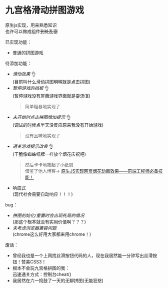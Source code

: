 # 九宫格滑动拼图游戏

原生js实现，用来熟悉知识  
也许可以做成组件~~到处乱塞~~

已实现功能：
* 普通的拼图游戏

待添加功能：
* _滑动效果_  :ok_hand:   
  (目前叫什么滑动拼图明明就是点击拼图)
* _暂停游戏的挡板_  :ok_hand:   
  (暂停游戏没有屏蔽游戏界面就是耍流氓)
  >简单粗暴地实现了
* _未开始时点击拼图增加提示_  :ok_hand:   
  (调试的时候点半天没反应原来我没有开始游戏)
  >没有品味地实现了
* _通关游戏提示改良_  :ok_hand:   
  (干脆像蜘蛛纸牌一样放个烟花庆祝吧)
  >然后卡卡地撒起了小纸屑  
  >借鉴了他人博客-> [原生JS实现网页烟花动画效果——前端工程师必备技能！](https://blog.csdn.net/wcslb/article/details/53142221)
* 响应式  
  (现代社会需要自动响应！！！)

bug：
* _拼图初始化/重置时会出现死局的情况_  
  (那这个根本就没有实用价值啊？？？)
* _未考虑浏览器兼容问题_  
  (chrome这么好用大家都来用chrome！)

废话：
* 曾经我也是一个上网找丝滑按钮代码的人，现在我居然能一分钟写出丝滑按钮！赞美CSS3！
* 根本不会玩九宫格拼图的我：  
  迅速通关方式：控制台cheat()
* 我居然在六一捣鼓了一天的无聊拼图(无能狂怒)
